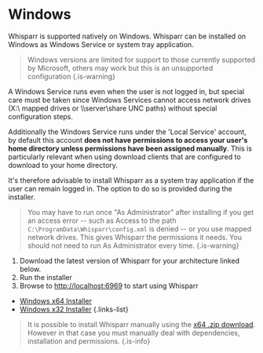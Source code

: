 # Windows

Whisparr is supported natively on Windows. Whisparr can be installed on Windows as Windows Service or system tray application.
> Windows versions are limited for support to those currently supported by Microsoft, others may work but this is an unsupported configuration
{.is-warning}

A Windows Service runs even when the user is not logged in, but special care must be taken since Windows Services cannot access network drives (X:\ mapped drives or \\\server\share UNC paths) without special configuration steps.

Additionally the Windows Service runs under the 'Local Service' account, by default this account **does not have permissions to access your user's home directory unless permissions have been assigned manually**. This is particularly relevant when using download clients that are configured to download to your home directory.

It's therefore advisable to install Whisparr as a system tray application if the user can remain logged in. The option to do so is provided during the installer.

> You may have to run once "As Administrator" after installing if you get an access error -- such as Access to the path `C:\ProgramData\Whisparr\config.xml` is denied -- or you use mapped network drives. This gives Whisparr the permissions it needs. You should not need to run As Administrator every time.
{.is-warning}

1. Download the latest version of Whisparr for your architecture linked below.
1. Run the installer
1. Browse to <http://localhost:6969> to start using Whisparr

- [Windows x64 Installer](https://whisparr.servarr.com/v1/update/nightly/updatefile?os=windows&runtime=netcore&arch=x64&installer=true)
- [Windows x32 Installer](https://whisparr.servarr.com/v1/update/nightly/updatefile?os=windows&runtime=netcore&arch=x86&installer=true)
{.links-list}

> It is possible to install Whisparr manually using the [x64 .zip download](https://whisparr.servarr.com/v1/update/nightly/updatefile?os=windows&runtime=netcore&arch=x64). However in that case you must manually deal with dependencies, installation and permissions.
{.is-info}